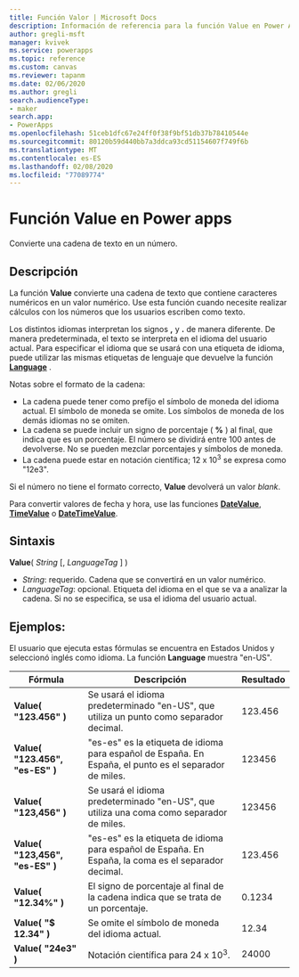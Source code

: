 ```yaml
---
title: Función Valor | Microsoft Docs
description: Información de referencia para la función Value en Power Apps, incluida la sintaxis
author: gregli-msft
manager: kvivek
ms.service: powerapps
ms.topic: reference
ms.custom: canvas
ms.reviewer: tapanm
ms.date: 02/06/2020
ms.author: gregli
search.audienceType:
- maker
search.app:
- PowerApps
ms.openlocfilehash: 51ceb1dfc67e24ff0f38f9bf51db37b78410544e
ms.sourcegitcommit: 80120b59d440bb7a3ddca93cd51154607f749f6b
ms.translationtype: MT
ms.contentlocale: es-ES
ms.lasthandoff: 02/08/2020
ms.locfileid: "77089774"
---
```

# <a name="value-function-in-power-apps"></a>Función Value en Power apps
Convierte una cadena de texto en un número.

## <a name="description"></a>Descripción
La función **Value** convierte una cadena de texto que contiene caracteres numéricos en un valor numérico. Use esta función cuando necesite realizar cálculos con los números que los usuarios escriben como texto.

Los distintos idiomas interpretan los signos **,** y **.** de manera diferente.  De manera predeterminada, el texto se interpreta en el idioma del usuario actual.  Para especificar el idioma que se usará con una etiqueta de idioma, puede utilizar las mismas etiquetas de lenguaje que devuelve la función **[Language](function-language.md)** .

Notas sobre el formato de la cadena:

* La cadena puede tener como prefijo el símbolo de moneda del idioma actual.  El símbolo de moneda se omite.  Los símbolos de moneda de los demás idiomas no se omiten.
* La cadena se puede incluir un signo de porcentaje ( **%** ) al final, que indica que es un porcentaje.  El número se dividirá entre 100 antes de devolverse.  No se pueden mezclar porcentajes y símbolos de moneda.
* La cadena puede estar en notación científica; 12 x 10<sup>3</sup> se expresa como "12e3".

Si el número no tiene el formato correcto, **Value** devolverá un valor *blank*.

Para convertir valores de fecha y hora, use las funciones [**DateValue**](function-datevalue-timevalue.md), [**TimeValue**](function-datevalue-timevalue.md) o [**DateTimeValue**](function-datevalue-timevalue.md).

## <a name="syntax"></a>Sintaxis
**Value**( *String* [, *LanguageTag* ] )

* *String*: requerido. Cadena que se convertirá en un valor numérico.
* *LanguageTag*: opcional.  Etiqueta del idioma en el que se va a analizar la cadena.  Si no se especifica, se usa el idioma del usuario actual.

## <a name="examples"></a>Ejemplos:
El usuario que ejecuta estas fórmulas se encuentra en Estados Unidos y seleccionó inglés como idioma.  La función **Language** muestra "en-US".

| Fórmula | Descripción | Resultado |
| --- | --- | --- |
| **Value( "123.456" )** |Se usará el idioma predeterminado "en-US", que utiliza un punto como separador decimal. |123.456 |
| **Value( "123.456", "es-ES" )** |"es-es" es la etiqueta de idioma para español de España.  En España, el punto es el separador de miles. |123456 |
| **Value( "123,456" )** |Se usará el idioma predeterminado "en-US", que utiliza una coma como separador de miles. |123456 |
| **Value( "123,456", "es-ES" )** |"es-es" es la etiqueta de idioma para español de España.  En España, la coma es el separador decimal. |123.456 |
| **Value( "12.34%" )** |El signo de porcentaje al final de la cadena indica que se trata de un porcentaje. |0.1234 |
| **Value( "$ 12.34" )** |Se omite el símbolo de moneda del idioma actual. |12.34 |
| **Value( "24e3" )** |Notación científica para 24 x 10<sup>3</sup>. |24000 |

